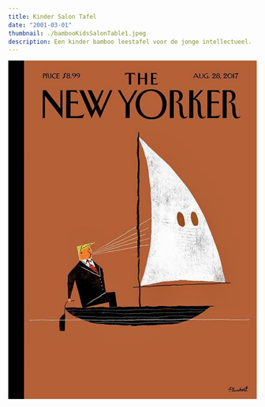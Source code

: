 ```yaml
---
title: Kinder Salon Tafel
date: "2001-03-01"
thumbnail: ./bambooKidsSalonTable1.jpeg
description: Een kinder bamboo leestafel voor de jonge intellectueel.
---
```



<div class="kg-card kg-image-card kg-width-wide">

![SalonTable](./newYorkerBoat.jpeg)

</div>
